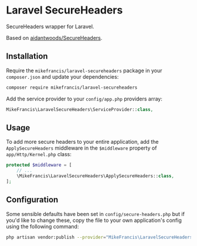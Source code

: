# Laravel SecureHeaders

SecureHeaders wrapper for Laravel.

Based on [aidantwoods/SecureHeaders](https://github.com/aidantwoods/SecureHeaders).

## Installation

Require the `mikefrancis/laravel-secureheaders` package in your `composer.json` and update your dependencies:

```bash
composer require mikefrancis/laravel-secureheaders
```
Add the service provider to your `config/app.php` providers array:

```php
MikeFrancis\LaravelSecureHeaders\ServiceProvider::class,
```

## Usage

To add more secure headers to your entire application, add the `ApplySecureHeaders` middleware in the `$middleware` 
property of `app/Http/Kernel.php` class:

```php
protected $middleware = [
    // ...
    \MikeFrancis\LaravelSecureHeaders\ApplySecureHeaders::class,
];
```

## Configuration

Some sensible defaults have been set in `config/secure-headers.php` but if you'd like to change these, copy the file to your own application's config using the following command:

```bash
php artisan vendor:publish --provider="MikeFrancis\LaravelSecureHeaders\ServiceProvider"
```
